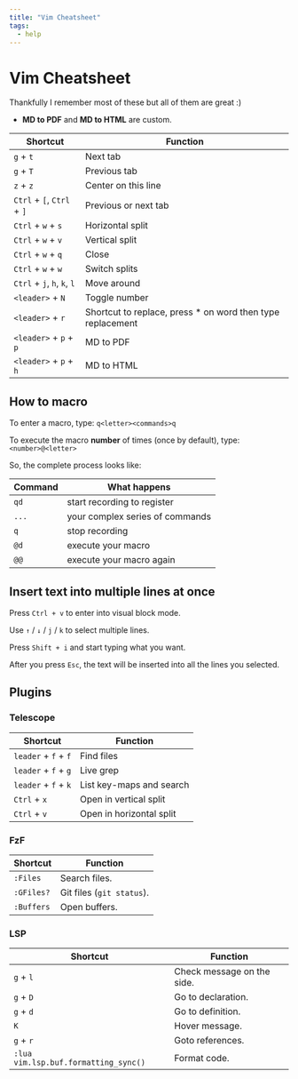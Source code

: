 ```yaml
---
title: "Vim Cheatsheet"
tags:
  - help
---
```

# Vim Cheatsheet

Thankfully I remember most of these but all of them are great :)

* **MD to PDF** and **MD to HTML** are custom.

**Shortcut** | **Function**
-------- | --------
`g` + `t` | Next tab
`g` + `T` | Previous tab
`z` + `z` | Center on this line
`Ctrl` + `[`, `Ctrl` + `]` | Previous or next tab
`Ctrl` + `w` + `s` | Horizontal split
`Ctrl` + `w` + `v` | Vertical split
`Ctrl` + `w` + `q` | Close 
`Ctrl` + `w` + `w` | Switch splits 
`Ctrl` + `j`, `h`, `k`, `l` | Move around
`<leader>` + `N` | Toggle number
`<leader>` + `r` | Shortcut to replace, press * on word then type replacement
`<leader>` + `p` + `p` | MD to PDF
`<leader>` + `p` + `h` | MD to HTML 

## How to macro

To enter a macro, type: `q<letter><commands>q`

To execute the macro **number** of times (once by default), type:
`<number>@<letter>`

So, the complete process looks like:

Command | What happens
------- | ------------
`qd` | start recording to register
`...` | your complex series of commands
`q` | stop recording
`@d` | execute your macro
`@@` | execute your macro again

 ## Insert text into multiple lines at once
 Press `Ctrl + v` to enter into visual block mode.

Use `↑` / `↓` / `j` / `k` to select multiple lines.

Press `Shift + i` and start typing what you want.

After you press `Esc`, the text will be inserted into all the lines you selected.

## Plugins
### Telescope
**Shortcut** | **Function**
-------- | --------
`leader` + `f` + `f` | Find files
`leader` + `f` + `g` | Live grep
`leader` + `f` + `k` | List key-maps and search
`Ctrl` + `x` | Open in vertical split
`Ctrl` + `v` | Open in horizontal split

### FzF
| Shortcut   | Function                 |
| ---------- | ------------------------ |
| `:Files`     | Search files.            |
| `:GFiles?`    | Git files (`git status`).  | 
| `:Buffers`   | Open buffers.            | 

### LSP
| Shortcut                             | Function                   |
| ------------------------------------ | -------------------------- |
| `g` + `l`                            | Check message on the side. |
| `g` + `D`                            | Go to declaration.         |
| `g` + `d`                            | Go to definition.          |
| `K`                                  | Hover message.             |
| `g` + `r`                            | Goto references.           |
| `:lua vim.lsp.buf.formatting_sync()` | Format code.               |
